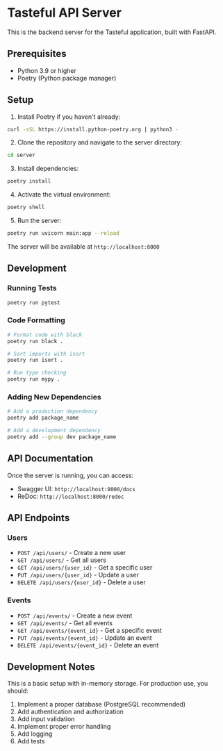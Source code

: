 # Tasteful API Server

This is the backend server for the Tasteful application, built with FastAPI.

## Prerequisites

- Python 3.9 or higher
- Poetry (Python package manager)

## Setup

1. Install Poetry if you haven't already:

```bash
curl -sSL https://install.python-poetry.org | python3 -
```

2. Clone the repository and navigate to the server directory:

```bash
cd server
```

3. Install dependencies:

```bash
poetry install
```

4. Activate the virtual environment:

```bash
poetry shell
```

5. Run the server:

```bash
poetry run uvicorn main:app --reload
```

The server will be available at `http://localhost:8000`

## Development

### Running Tests

```bash
poetry run pytest
```

### Code Formatting

```bash
# Format code with black
poetry run black .

# Sort imports with isort
poetry run isort .

# Run type checking
poetry run mypy .
```

### Adding New Dependencies

```bash
# Add a production dependency
poetry add package_name

# Add a development dependency
poetry add --group dev package_name
```

## API Documentation

Once the server is running, you can access:

- Swagger UI: `http://localhost:8000/docs`
- ReDoc: `http://localhost:8000/redoc`

## API Endpoints

### Users

- `POST /api/users/` - Create a new user
- `GET /api/users/` - Get all users
- `GET /api/users/{user_id}` - Get a specific user
- `PUT /api/users/{user_id}` - Update a user
- `DELETE /api/users/{user_id}` - Delete a user

### Events

- `POST /api/events/` - Create a new event
- `GET /api/events/` - Get all events
- `GET /api/events/{event_id}` - Get a specific event
- `PUT /api/events/{event_id}` - Update an event
- `DELETE /api/events/{event_id}` - Delete an event

## Development Notes

This is a basic setup with in-memory storage. For production use, you should:

1. Implement a proper database (PostgreSQL recommended)
2. Add authentication and authorization
3. Add input validation
4. Implement proper error handling
5. Add logging
6. Add tests
